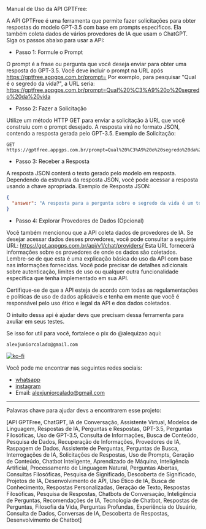Manual de Uso da API GPTFree:

A API GPTFree é uma ferramenta que permite fazer solicitações para obter respostas do modelo GPT-3.5 com base em prompts específicos. Ela também coleta dados de vários provedores de IA que usam o ChatGPT. Siga os passos abaixo para usar a API:

- Passo 1: Formule o Prompt

O prompt é a frase ou pergunta que você deseja enviar para obter uma resposta do GPT-3.5.
Você deve incluir o prompt na URL após https://gptfree.appgps.com.br/prompt=
Por exemplo, para pesquisar "Qual é o segredo da vida?", a URL seria: https://gptfree.appgps.com.br/prompt=Qual%20%C3%A9%20o%20segredo%20da%20vida

- Passo 2: Fazer a Solicitação

Utilize um método HTTP GET para enviar a solicitação à URL que você construiu com o prompt desejado.
A resposta virá no formato JSON, contendo a resposta gerada pelo GPT-3.5.
Exemplo de Solicitação:

```
GET https://gptfree.appgps.com.br/prompt=Qual%20%C3%A9%20o%20segredo%20da%20vida?
```
- Passo 3: Receber a Resposta

A resposta JSON conterá o texto gerado pelo modelo em resposta.
Dependendo da estrutura da resposta JSON, você pode acessar a resposta usando a chave apropriada.
Exemplo de Resposta JSON:

```json
{
  "answer": "A resposta para a pergunta sobre o segredo da vida é um tópico profundo e filosófico. Muitas pessoas têm suas próprias teorias e crenças, mas o segredo da vida pode ser uma jornada pessoal de descoberta e significado."
}
```

- Passo 4: Explorar Provedores de Dados (Opcional)

Você também mencionou que a API coleta dados de provedores de IA. Se desejar acessar dados desses provedores, você pode consultar a seguinte URL: https://gpt.appgps.com.br/api/v1/chat/providers/
Esta URL fornecerá informações sobre os provedores de onde os dados são coletados.
Lembre-se de que esta é uma explicação básica do uso da API com base nas informações fornecidas. Você pode precisar de detalhes adicionais sobre autenticação, limites de uso ou qualquer outra funcionalidade específica que tenha implementado em sua API.

Certifique-se de que a API esteja de acordo com todas as regulamentações e políticas de uso de dados aplicáveis e tenha em mente que você é responsável pelo uso ético e legal da API e dos dados coletados.

O intuito dessa api é ajudar devs que precisam dessa ferramenta para axuliar em seus testes.

Se isso for util para você, fortalece o pix do @alequizao aqui:
```
alexjuniorcalado@gmail.com
```

[![ko-fi](https://ko-fi.com/img/githubbutton_sm.svg)](https://ko-fi.com/N4N0PBCUS)

Você pode me encontrar nas seguintes redes sociais:
- [whatsapp](https://wa.me/5582988717072)
- [instagram](https://instagram.com/alequizao)
- Email: alexjuniorcalado@gmail.com

-------------------------------


Palavras chave para ajudar devs a encontrarem esse projeto:

[API GPTFree, ChatGPT, IA de Conversação, Assistente Virtual, Modelos de Linguagem, Respostas de IA, Perguntas e Respostas, GPT-3.5, Perguntas Filosóficas, Uso de GPT-3.5, Consulta de Informações, Busca de Conteúdo, Pesquisa de Dados, Recuperação de Informações, Provedores de IA, Raspagem de Dados, Assistente de Perguntas, Perguntas de Busca, Interrogações de IA, Solicitações de Respostas, Uso de Prompts, Geração de Conteúdo, Chatbot Inteligente, Aprendizado de Máquina, Inteligência Artificial, Processamento de Linguagem Natural, Perguntas Abertas, Consultas Filosóficas, Pesquisa de Significado, Descoberta de Significado, Projetos de IA, Desenvolvimento de API, Uso Ético de IA, Busca de Conhecimento, Respostas Personalizadas, Geração de Texto, Respostas Filosóficas, Pesquisa de Respostas, Chatbots de Conversação, Inteligência de Perguntas, Recomendações de IA, Tecnologia de Chatbot, Respostas de Perguntas, Filosofia da Vida, Perguntas Profundas, Experiência do Usuário, Consulta de Dados, Conversas de IA, Descoberta de Respostas, Desenvolvimento de Chatbot]


